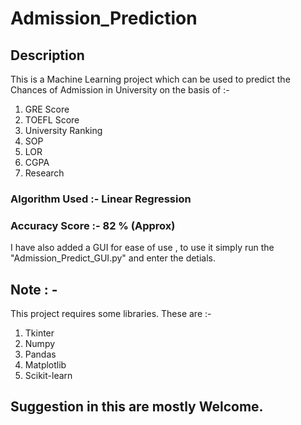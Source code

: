 # Admission_Prediction

## Description
This is a Machine Learning project which can be used to predict the Chances of Admission in University on the basis of :-
  1. GRE Score
  2. TOEFL Score
  3. University Ranking
  4. SOP
  5. LOR
  6. CGPA
  7. Research

### Algorithm Used :- Linear Regression
### Accuracy Score :- 82 % (Approx)

I have also added a GUI for ease of use , to use it simply run the "Admission_Predict_GUI.py" and enter the detials.

## Note : - 
This project requires some libraries. These are :-
  1. Tkinter
  2. Numpy
  3. Pandas
  4. Matplotlib
  5. Scikit-learn



## Suggestion in this are mostly Welcome.
